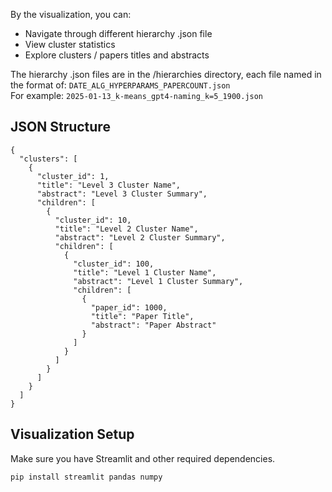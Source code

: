 By the visualization, you can:

- Navigate through different hierarchy .json file
- View cluster statistics
- Explore clusters / papers titles and abstracts

The hierarchy .json files are in the /hierarchies directory, each file named in the format of: `DATE_ALG_HYPERPARAMS_PAPERCOUNT.json`  
For example: `2025-01-13_k-means_gpt4-naming_k=5_1900.json`

## JSON Structure
```
{
  "clusters": [
    {
      "cluster_id": 1,
      "title": "Level 3 Cluster Name",
      "abstract": "Level 3 Cluster Summary",
      "children": [
        {
          "cluster_id": 10,
          "title": "Level 2 Cluster Name",
          "abstract": "Level 2 Cluster Summary",
          "children": [
            {
              "cluster_id": 100,
              "title": "Level 1 Cluster Name",
              "abstract": "Level 1 Cluster Summary",
              "children": [
                {
                  "paper_id": 1000,
                  "title": "Paper Title",
                  "abstract": "Paper Abstract"
                }
              ]
            }
          ]
        }
      ]
    }
  ]
}
```
## Visualization Setup
Make sure you have Streamlit and other required dependencies.

``
pip install streamlit pandas numpy
``